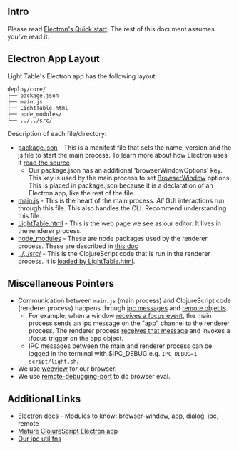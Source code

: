 ## Intro

Please read [Electron's Quick start](https://github.com/atom/electron/blob/master/docs/tutorial/quick-start.md). The rest of this document assumes you've read it.

## Electron App Layout

Light Table's Electron app has the following layout:

```
deploy/core/
├── package.json
├── main.js
├── LightTable.html
├── node_modules/
└── ../../src/
```

Description of each file/directory:

* [package.json](../deploy/core/package.json) - This is a manifest file that sets the name, version and the js file to start the main process. To learn more about how Electron uses it [read the source](https://github.com/atom/electron/blob/c441dd143690aab71a925f0b941a6d9760768fa5/atom/browser/lib/init.coffee#L62).
   * Our package.json has an additional 'browserWindowOptions' key. This key is used by the main process to set [BrowserWindow](https://github.com/atom/electron/blob/master/docs/api/browser-window.md) options. This is placed in package.json because it is a declaration of an Electron app, like the rest of the file.
* [main.js](../deploy/core/main.js) - This is the heart of the main process. _All_ GUI interactions run through this file. This also handles the CLI. Recommend understanding this file.
* [LightTable.html](../deploy/core/LightTable.html) - This is the web page we see as our editor. It lives in the renderer process.
* [node\_modules](../deploy/core/node_modules) - These are node packages used by the renderer process. These are described in [this doc](../doc/for-committers.md#node-packages)
* [../../src/](../src) - This is the ClojureScript code that is run in the renderer process. It is [loaded by LightTable.html](https://github.com/LightTable/LightTable/blob/8e8d20a5da5d2ee42db4ff761eb2cd15a2c178b2/deploy/core/LightTable.html#L24-L40).

## Miscellaneous Pointers

* Communication between `main.js` (main process) and ClojureScript code (renderer process) happens through [ipc messages](https://github.com/atom/electron/blob/master/docs/api/ipc-main-process.md) and [remote objects](https://github.com/atom/electron/blob/master/docs/api/remote.md).
  * For example, when a window [receives a focus event](https://github.com/LightTable/LightTable/blob/686c9b1e5e24fcb08ff44eb57eb7889e31e37806/deploy/core/main.js#L33-L36), the main process sends an ipc message on the "app" channel to the renderer process. The renderer process [receives that message](https://github.com/LightTable/LightTable/blob/686c9b1e5e24fcb08ff44eb57eb7889e31e37806/src/lt/objs/app.cljs#L228) and invokes a :focus trigger on the app object.
  * IPC messages between the main and renderer process can be logged in the terminal with $IPC\_DEBUG e.g. `IPC_DEBUG=1 script/light.sh`.
* We use [webview](https://github.com/atom/electron/blob/master/docs/api/web-view-tag.md) for our browser.
* We use [remote-debugging-port](https://github.com/atom/electron/blob/1bc49487add140f22ea4e454dcb0050e08679b4b/docs/api/chrome-command-line-switches.md#--remote-debugging-portport) to do browser eval.

## Additional Links

* [Electron docs](https://github.com/atom/electron/tree/master/docs) - Modules to know: browser-window, app, dialog, ipc, remote
* [Mature ClojureScript Electron app](https://github.com/oakmac/cuttle)
* [Our ipc util fns](https://github.com/LightTable/LightTable/blob/master/src/lt/util/ipc.cljs)
